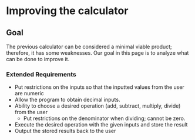# Improving the calculator

## Goal

The previous calculator can be considered a minimal viable product; therefore, it has some weaknesses. Our goal in this page is to analyze what can be done to improve it.

### Extended Requirements

* Put restrictions on the inputs so that the inputted values from the user are numeric
* Allow the program to obtain decimal inputs.
* Ability to choose a desired operation (add, subtract, multiply, divide) from the user
  * Put restrictions on the denominator when dividing; cannot be zero.
* Execute the desired operation with the given inputs and store the result
* Output the stored results back to the user
